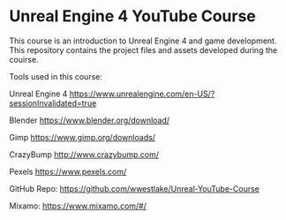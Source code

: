 # Unreal Engine 4 YouTube Course

This course is an introduction to Unreal Engine 4 and game development.  This repository contains the 
project files and assets developed during the couirse.

Tools used in this course:

Unreal Engine 4
https://www.unrealengine.com/en-US/?sessionInvalidated=true

Blender
https://www.blender.org/download/

Gimp
https://www.gimp.org/downloads/

CrazyBump
http://www.crazybump.com/

Pexels
https://www.pexels.com/

GitHub Repo:
https://github.com/wwestlake/Unreal-YouTube-Course

Mixamo:
https://www.mixamo.com/#/
